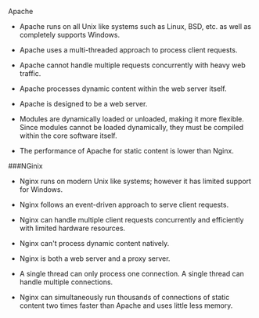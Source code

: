 Apache
*   Apache runs on all Unix like systems such as Linux, BSD, etc. as well as completely supports Windows.	

*   Apache uses a multi-threaded approach to process client requests.	

*   Apache cannot handle multiple requests concurrently with heavy web traffic.	

*   Apache processes dynamic content within the web server itself.	

*   Apache is designed to be a web server.	

*   Modules are dynamically loaded or unloaded, making it more flexible.	Since           modules cannot be loaded dynamically, they must be compiled within the core             software itself.

*   The performance of Apache for static content is lower than Nginx.	

    
###NGinix
*   Nginx runs on modern Unix like systems; however it has limited support for Windows.

*   Nginx follows an event-driven approach to serve client requests.

*   Nginx can handle multiple client requests concurrently and efficiently with limited     hardware resources.
*   Nginx can't process dynamic content natively.

*   Nginx is both a web server and a proxy server.

*   A single thread can only process one connection.	A single thread can handle          multiple connections.

*   Nginx can simultaneously run thousands of connections of static content two times       faster than Apache and uses little less memory.
